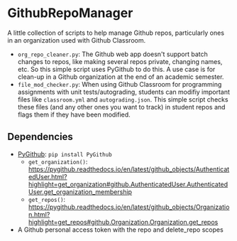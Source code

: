 # GithubRepoManager
A little collection of scripts to help manage Github repos, particularly ones in an organization used with Github Classroom.

* `org_repo_cleaner.py`: The Github web app doesn't support batch changes to repos, like making
several repos private, changing names, etc. So this simple script uses PyGithub
to do this. A use case is for clean-up in a Github organization at the end of
an academic semester.
* `file_mod_checker.py`: When using Github Classroom for programming assignments with unit tests/autograding, 
students can modifiy important files like `classroom.yml` and `autograding.json`. This simple script checks these
files (and any other ones you want to track) in student repos and flags them if they have been modified.

## Dependencies
* [PyGithub](https://pygithub.readthedocs.io/en/latest): `pip install PyGithub`
    * `get_organization()`: https://pygithub.readthedocs.io/en/latest/github_objects/AuthenticatedUser.html?highlight=get_organization#github.AuthenticatedUser.AuthenticatedUser.get_organization_membership
    * `get_repos()`: https://pygithub.readthedocs.io/en/latest/github_objects/Organization.html?highlight=get_repos#github.Organization.Organization.get_repos
* A Github personal access token with the repo and delete_repo scopes